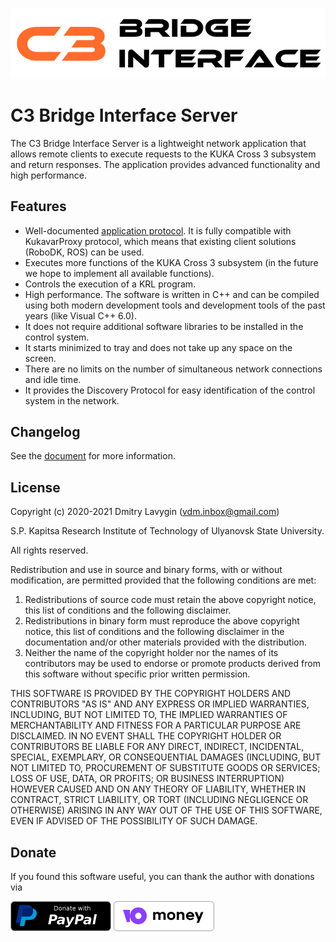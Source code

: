 ![C3 Bridge Interface](https://github.com/ulsu-tech/c3bridge-server/raw/master/artwork/logo.png)
# C3 Bridge Interface Server
The C3 Bridge Interface Server is a lightweight network application that allows remote clients to execute requests to the KUKA Cross 3 subsystem and return responses. The application provides advanced functionality and high performance.

## Features
* Well-documented [application protocol](https://github.com/ulsu-tech/c3bridge-server/raw/master/documents/C3%20Bridge%20Interface%20Protocol%201.3.pdf). It is fully compatible with KukavarProxy protocol, which means that existing client solutions (RoboDK, ROS) can be used.
* Executes more functions of the KUKA Cross 3 subsystem (in the future we hope to implement all available functions).
* Controls the execution of a KRL program.
* High performance. The software is written in C++ and can be compiled using both modern development tools and development tools of the past years (like Visual C++ 6.0).
* It does not require additional software libraries to be installed in the control system.
* It starts minimized to tray and does not take up any space on the screen.
* There are no limits on the number of simultaneous network connections and idle time.
* It provides the Discovery Protocol for easy identification of the control system in the network.

## Changelog
See the [document](CHANGELOG.md) for more information.

## License
Copyright (c) 2020-2021 Dmitry Lavygin (vdm.inbox@gmail.com)

S.P. Kapitsa Research Institute of Technology of Ulyanovsk State University.

All rights reserved.


Redistribution and use in source and binary forms, with or without modification, are permitted provided that the following conditions are met:
1. Redistributions of source code must retain the above copyright notice, this list of conditions and the following disclaimer.
2. Redistributions in binary form must reproduce the above copyright notice, this list of conditions and the following disclaimer in the documentation and/or other materials provided with the distribution.
3. Neither the name of the copyright holder nor the names of its contributors may be used to endorse or promote products derived from this software without specific prior written permission.

THIS SOFTWARE IS PROVIDED BY THE COPYRIGHT HOLDERS AND CONTRIBUTORS "AS IS" AND ANY EXPRESS OR IMPLIED WARRANTIES, INCLUDING, BUT NOT LIMITED TO, THE IMPLIED WARRANTIES OF MERCHANTABILITY AND FITNESS FOR A PARTICULAR PURPOSE ARE DISCLAIMED.
IN NO EVENT SHALL THE COPYRIGHT HOLDER OR CONTRIBUTORS BE LIABLE FOR ANY DIRECT, INDIRECT, INCIDENTAL, SPECIAL, EXEMPLARY, OR CONSEQUENTIAL DAMAGES (INCLUDING, BUT NOT
LIMITED TO, PROCUREMENT OF SUBSTITUTE GOODS OR SERVICES; LOSS OF USE, DATA, OR PROFITS; OR BUSINESS INTERRUPTION) HOWEVER CAUSED AND ON ANY THEORY OF LIABILITY, WHETHER IN CONTRACT, STRICT LIABILITY, OR TORT (INCLUDING NEGLIGENCE OR OTHERWISE) ARISING IN ANY WAY OUT OF THE USE OF THIS SOFTWARE, EVEN IF ADVISED OF THE POSSIBILITY OF SUCH DAMAGE.

## Donate
If you found this software useful, you can thank the author with donations via

[![PayPal](https://github.com/ulsu-tech/c3bridge-server/raw/master/artwork/donate.png)](https://www.paypal.com/cgi-bin/webscr?cmd=_donations&business=vdm.inbox@gmail.com&lc=EN&item_name=C3BridgeInterface&no_note=0&currency_code=USD&bn=PP-DonationsBF:btn_donateCC_LG.gif:NonHosted) [![Yoo Money](https://github.com/ulsu-tech/c3bridge-server/raw/master/artwork/donate_yoo.png)](https://money.yandex.ru/to/4100111653323774)
